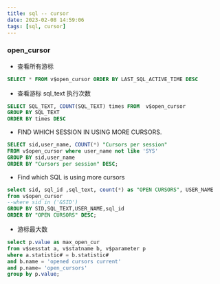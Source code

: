 ```yaml
---
title: sql -- cursor
date: 2023-02-08 14:59:06
tags: [sql, cursor]
---
```


### open_cursor

- 查看所有游标
```sql
SELECT * FROM v$open_cursor ORDER BY LAST_SQL_ACTIVE_TIME DESC 
```

- 查看游标 sql_text 执行次数
```sql
SELECT SQL_TEXT, COUNT(SQL_TEXT) times FROM  v$open_cursor  
GROUP BY SQL_TEXT
ORDER BY times DESC 
```


- FIND WHICH SESSION IN USING MORE CURSORS.
```sql
SELECT sid,user_name, COUNT(*) "Cursors per session"
FROM v$open_cursor where user_name not like 'SYS'
GROUP BY sid,user_name
ORDER BY "Cursors per session" DESC;
```


- Find which SQL is using more cursors
```sql
select sid, sql_id ,sql_text, count(*) as "OPEN CURSORS", USER_NAME 
from v$open_cursor
--where sid in ('&SID') 
GROUP BY SID,SQL_TEXT,USER_NAME,sql_id
ORDER BY "OPEN CURSORS" DESC;
```


- 游标最大数
```sql
select p.value as max_open_cur
from v$sesstat a, v$statname b, v$parameter p
where a.statistic# = b.statistic#
and b.name = 'opened cursors current'
and p.name= 'open_cursors'
group by p.value;
```